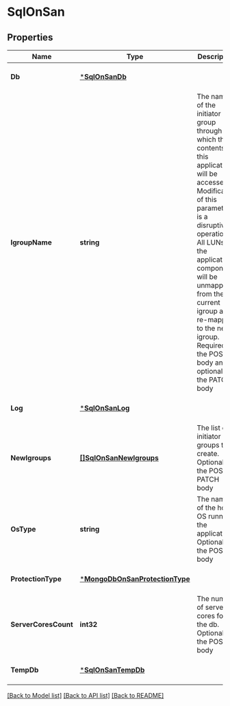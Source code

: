 # SqlOnSan

## Properties
Name | Type | Description | Notes
------------ | ------------- | ------------- | -------------
**Db** | [***SqlOnSanDb**](sql_on_san_db.md) |  | [optional] [default to null]
**IgroupName** | **string** | The name of the initiator group through which the contents of this application will be accessed. Modification of this parameter is a disruptive operation. All LUNs in the application component will be unmapped from the current igroup and re-mapped to the new igroup. Required in the POST body and optional in the PATCH body | [optional] [default to null]
**Log** | [***SqlOnSanLog**](sql_on_san_log.md) |  | [optional] [default to null]
**NewIgroups** | [**[]SqlOnSanNewIgroups**](sql_on_san_new_igroups.md) | The list of initiator groups to create. Optional in the POST or PATCH body | [optional] [default to null]
**OsType** | **string** | The name of the host OS running the application. Optional in the POST body | [optional] [default to null]
**ProtectionType** | [***MongoDbOnSanProtectionType**](mongo_db_on_san_protection_type.md) |  | [optional] [default to null]
**ServerCoresCount** | **int32** | The number of server cores for the db. Optional in the POST body | [optional] [default to null]
**TempDb** | [***SqlOnSanTempDb**](sql_on_san_temp_db.md) |  | [optional] [default to null]

[[Back to Model list]](../README.md#documentation-for-models) [[Back to API list]](../README.md#documentation-for-api-endpoints) [[Back to README]](../README.md)


